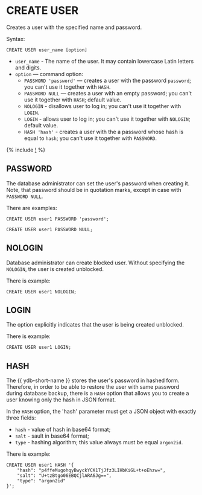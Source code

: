 # CREATE USER

Creates a user with the specified name and password.

Syntax:

```yql
CREATE USER user_name [option]
```

* `user_name` - The name of the user. It may contain lowercase Latin letters and digits.
* `option` — command option:
  * `PASSWORD 'password'` — creates a user with the password `password`; you can't use it together with `HASH`.
  * `PASSWORD NULL` — creates a user with an empty password; you can't use it together with `HASH`; default value.
  * `NOLOGIN` - disallows user to log in; you can't use it together with `LOGIN`.
  * `LOGIN` - allows user to log in; you can't use it together with `NOLOGIN`; default value.
  * `HASH 'hash'` - creates a user with the a password whose hash is equal to `hash`; you can't use it together with `PASSWORD`.

{% include [!](../../../_includes/do-not-create-users-in-ldap.md) %}

## PASSWORD

The database administrator can set the user's password when creating it. Note, that password should be in quotation marks, except in case with `PASSWORD NULL`.

There are examples:

```yql
CREATE USER user1 PASSWORD 'password';
```

```yql
CREATE USER user1 PASSWORD NULL;
```

## NOLOGIN

Database administrator can create blocked user. Without specifying the `NOLOGIN`, the user is created unblocked.

There is example:

```yql
CREATE USER user1 NOLOGIN;
```

## LOGIN

The option explicitly indicates that the user is being created unblocked.

There is example:

```yql
CREATE USER user1 LOGIN;
```

## HASH

The {{ ydb-short-name }} stores the user's password in hashed form. Therefore, in order to be able to restore the user with same password during database backup, there is a `HASH` option that allows you to create a user knowing only the hash in JSON format.

In the `HASH` option, the 'hash' parameter must get a JSON object with exactly three fields:

* `hash` - value of hash in base64 format;
* `salt` - sault in base64 format;
* `type` - hashing algorithm; this value always must be equal `argon2id`.

There is example:

```yql
CREATE USER user1 HASH '{
    "hash": "p4ffeMugohqyBwyckYCK1TjJfz3LIHbKiGL+t+oEhzw=",
    "salt": "U+tzBtgo06EBQCjlARA6Jg==",
    "type": "argon2id"
}';
```
